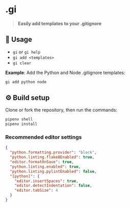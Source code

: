 # .gi

> **Easily add templates to your .gitignore**

## 🤔 Usage

- `gi` or `gi help`
- `gi add <templates>`
- `gi clear`

**Example**: Add the Python and Node .gitignore templates:

```bash
gi add python node
```

## ⚙️ Build setup

Clone or fork the repository, then run the commands:

```bash
pipenv shell
pipenv install
```

### Recommended editor settings

```json
{
  "python.formatting.provider": "black",
  "python.linting.flake8Enabled": true,
  "editor.formatOnSave": true,
  "python.linting.enabled": true,
  "python.linting.pylintEnabled": false,
  "[python]": {
    "editor.insertSpaces": true,
    "editor.detectIndentation": false,
    "editor.tabSize": 4
  }
}
```
